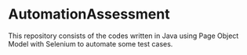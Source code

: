 # AutomationAssessment
This repository consists of the codes written in Java using Page Object Model with Selenium to automate some test cases.
